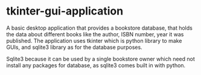 # tkinter-gui-application

A basic desktop application that provides a bookstore database, that holds the data about different books like the author, ISBN number, year it was published. The application uses tkinter which is python library to make GUIs, and sqlite3 library as for the database purposes.

Sqlite3 because it can be used by a single bookstore owner which need not install any packages for database, as sqlite3 comes built in with python. 
